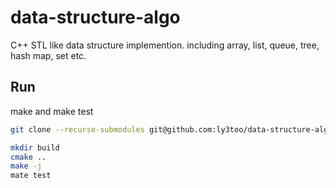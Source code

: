 # data-structure-algo
C++ STL like data structure implemention. including array, list, queue, tree, hash map, set etc.

## Run
make and make test

```bash
git clone --recurse-submodules git@github.com:ly3too/data-structure-algo.git

mkdir build
cmake ..
make -j
mate test
```
